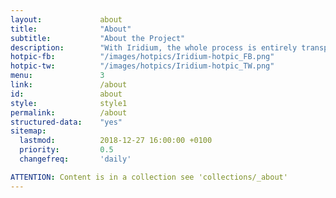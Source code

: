 ```yaml
---
layout:				about
title:				"About"
subtitle:			"About the Project"
description:		"With Iridium, the whole process is entirely transparent. The public Git repository allows a direct view on all changes made. The complete source code is therefore available."
hotpic-fb:			"/images/hotpics/Iridium-hotpic_FB.png"
hotpic-tw:			"/images/hotpics/Iridium-hotpic_TW.png"
menu:				3
link:				/about
id:					about
style:				style1
permalink:			/about
structured-data:	"yes"
sitemap:
  lastmod:			2018-12-27 16:00:00 +0100
  priority:			0.5
  changefreq:		'daily'

ATTENTION: Content is in a collection see 'collections/_about'
---
```

